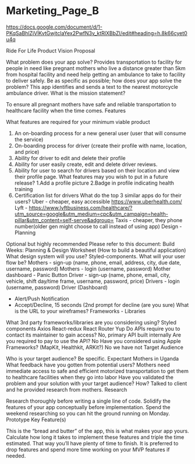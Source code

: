 # Marketing_Page_B

https://docs.google.com/document/d/1-PKqSaBhlZjVlKvtGwjtclaYex2PwfN3v_ktRlXBbZI/edit#heading=h.8k66cyet0u4q

Ride For Life Product Vision
Proposal

What problem does your app solve?
Provides transportation to facility for people in need like pregnant mothers who live a distance greater than 5km from hospital facility and need help getting an ambulance to take to facility to deliver safely.
Be as specific as possible; how does your app solve the problem?
This app identifies and sends a text to the nearest motorcycle ambulance driver.
What is the mission statement?

To ensure all pregnant mothers have safe and reliable transportation to healthcare facility when the time comes.
Features

What features are required for your minimum viable product

1. An on-boarding process for a new general user (user that will consume the service)
2. On-boarding process for driver (create their profile with name, location, and price)
3. Ability for driver to edit and delete their profile
4. Ability for user easily create, edit and delete driver reviews.
5. Ability for user to search for drivers based on their location and view their profile page.
   What features may you wish to put in a future release?
   1.Add a profile picture
   2.Badge in profile indicating health training
6. Certification list for drivers
   What do the top 3 similar apps do for their users?
   Uber - cheaper, easy accessible
   https://www.uberhealth.com/
   Lyft -
   https://www.lyftbusiness.com/healthcare/?utm_source=google&utm_medium=cpc&utm_campaign=health-pillar&utm_content=self-serve&adgroup=
   Taxis - cheaper, they phone number(older gen might choose to call instead of using app)
   Design - Planning

Optional but highly recommended Please refer to this document:
Build Weeks: Planning & Design Worksheet (How to build a beautiful application)
What design system will you use?
Styled-components.
What will your user flow be?
Mothers - sign-up (name, phone, email, address, city, due date, username, password)
Mothers - login (username, password)
Mother dashboard - Panic Button
Driver - sign-up (name, phone, email, city, vehicle, shift day/time frame, username, password, price)
Drivers - login (username, password)
Driver (Dashboard)

- Alert/Push Notification
- Accept/Decline, 15 seconds (2nd prompt for decline (are you sure)
  What is the URL to your wireframes?
  Frameworks - Libraries

What 3rd party frameworks/libraries are you considering using?
Styled components
Axios
React-redux
React Router
Yup
Do APIs require you to contact its maintainer to gain access?
No, primary API built internally
Are you required to pay to use the API?
No
Have you considered using Apple Frameworks? (MapKit, Healthkit, ARKit?)
No we have not
Target Audience

Who is your target audience? Be specific.
Expectant Mothers in Uganda
What feedback have you gotten from potential users?
Mothers need immediate access to safe and efficient motorized transportation to get them to healthcare facilities when they go into labor
Have you validated the problem and your solution with your target audience? How?
Talked to client and he provided research from mothers.
Research

Research thoroughly before writing a single line of code. Solidify the features of your app conceptually before implementation. Spend the weekend researching so you can hit the ground running on Monday.
Prototype Key Feature(s)

This is the “bread and butter” of the app, this is what makes your app yours. Calculate how long it takes to implement these features and triple the time estimated. That way you’ll have plenty of time to finish. It is preferred to drop features and spend more time working on your MVP features if needed.
